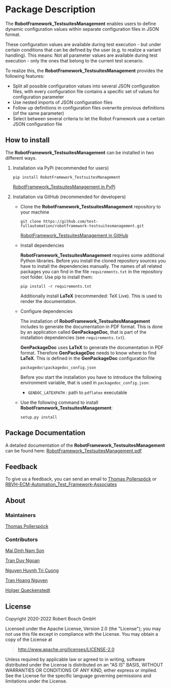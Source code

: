 # Package Description

The **RobotFramework_TestsuitesManagement** enables users to define
dynamic configuration values within separate configuration files in JSON
format.

These configuration values are available during test execution - but
under certain conditions that can be defined by the user (e.g. to
realize a variant handling). This means: Not all parameter values are
available during test execution - only the ones that belong to the
current test scenario.

To realize this, the **RobotFramework_TestsuitesManagement** provides
the following features:

-   Split all possible configuration values into several JSON
    configuration files, with every configuration file contains a
    specific set of values for configuration parameter
-   Use nested imports of JSON configuration files
-   Follow up definitions in configuration files overwrite previous
    definitions (of the same parameter)
-   Select between several criteria to let the Robot Framework use a
    certain JSON configuration file

## How to install

The **RobotFramework_TestsuitesManagement** can be installed in two
different ways.

1.  Installation via PyPi (recommended for users)

    ``` 
    pip install RobotFramework_TestsuitesManagement
    ```

    [RobotFramework_TestsuitesManagement in
    PyPi](https://pypi.org/project/robotframework-testsuitesmanagement/)

2.  Installation via GitHub (recommended for developers)

    -   Clone the **RobotFramework_TestsuitesManagement** repository to
        your machine

        ``` 
        git clone https://github.com/test-fullautomation/robotframework-testsuitesmanagement.git
        ```

        [RobotFramework_TestsuitesManagement in
        GitHub](https://github.com/test-fullautomation/robotframework-testsuitesmanagement)

    -   Install dependencies

        **RobotFramework_TestsuitesManagement** requires some additional
        Python libraries. Before you install the cloned repository
        sources you have to install the dependencies manually. The names
        of all related packages you can find in the file
        `requirements.txt` in the repository root folder. Use pip to
        install them:

        ``` 
        pip install -r requirements.txt
        ```

        Additionally install **LaTeX** (recommended: TeX Live). This is
        used to render the documentation.

    -   Configure dependencies

        The installation of **RobotFramework_TestsuitesManagement**
        includes to generate the documentation in PDF format. This is
        done by an application called **GenPackageDoc**, that is part of
        the installation dependencies (see `requirements.txt`).

        **GenPackageDoc** uses **LaTeX** to generate the documentation
        in PDF format. Therefore **GenPackageDoc** needs to know where
        to find **LaTeX**. This is defined in the **GenPackageDoc**
        configuration file

        ``` 
        packagedoc\packagedoc_config.json
        ```

        Before you start the installation you have to introduce the
        following environment variable, that is used in
        `packagedoc_config.json`:

        -   `GENDOC_LATEXPATH` : path to `pdflatex` executable

    -   Use the following command to install
        **RobotFramework_TestsuitesManagement**:

        ``` 
        setup.py install
        ```

## Package Documentation

A detailed documentation of the **RobotFramework_TestsuitesManagement**
can be found here:
[RobotFramework_TestsuitesManagement.pdf](https://github.com/test-fullautomation/robotframework-testsuitesmanagement/blob/develop/RobotFramework_TestsuitesManagement/RobotFramework_TestsuitesManagement.pdf)

## Feedback

To give us a feedback, you can send an email to [Thomas
Pollerspöck](mailto:Thomas.Pollerspoeck@de.bosch.com) or
[RBVH-ECM-Automation_Test_Framework-Associates](mailto:RBVH-ENG2-CMD-Associates@bcn.bosch.com)

## About

### Maintainers

[Thomas Pollerspöck](mailto:Thomas.Pollerspoeck@de.bosch.com)

### Contributors

[Mai Dinh Nam Son](mailto:Son.MaiDinhNam@vn.bosch.com)

[Tran Duy Ngoan](mailto:Ngoan.TranDuy@vn.bosch.com)

[Nguyen Huynh Tri Cuong](mailto:Cuong.NguyenHuynhTri@vn.bosch.com)

[Tran Hoang Nguyen](mailto:Nguyen.TranHoang@vn.bosch.com)

[Holger Queckenstedt](mailto:Holger.Queckenstedt@de.bosch.com)

## License

Copyright 2020-2022 Robert Bosch GmbH

Licensed under the Apache License, Version 2.0 (the \"License\"); you
may not use this file except in compliance with the License. You may
obtain a copy of the License at

> <http://www.apache.org/licenses/LICENSE-2.0>

Unless required by applicable law or agreed to in writing, software
distributed under the License is distributed on an \"AS IS\" BASIS,
WITHOUT WARRANTIES OR CONDITIONS OF ANY KIND, either express or implied.
See the License for the specific language governing permissions and
limitations under the License.
